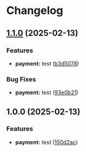# Changelog

## [1.1.0](https://github.com/mtruongsa/release-please/compare/payment@v1.0.0...payment@v1.1.0) (2025-02-13)


### Features

* **payment:** test ([b3d5078](https://github.com/mtruongsa/release-please/commit/b3d50785c15c7e2fb951ab3431536431773d0009))


### Bug Fixes

* **payment:** test ([93e0b21](https://github.com/mtruongsa/release-please/commit/93e0b21008aceccf1001a774c104f75ec0963837))

## 1.0.0 (2025-02-13)


### Features

* **payment:** test ([150d2ac](https://github.com/mtruongsa/release-please/commit/150d2ac72a1b29951f2612d74526928aea68d915))
